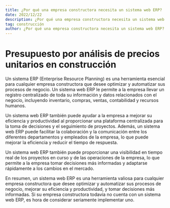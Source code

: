 ```yaml
---
title: ¿Por qué una empresa constructora necesita un sistema web ERP?
date: 2022/12/22
description: ¿Por qué una empresa constructora necesita un sistema web ERP?
tag: construcción
author: ¿Por qué una empresa constructora necesita un sistema web ERP?
---
```


# Presupuesto por análisis de precios unitarios en construcción

Un sistema ERP (Enterprise Resource Planning) es una herramienta esencial para cualquier empresa constructora que desee optimizar y automatizar sus procesos de negocio. Un sistema web ERP le permite a la empresa llevar un registro centralizado de toda su información y datos relacionados con el negocio, incluyendo inventario, compras, ventas, contabilidad y recursos humanos.

Un sistema web ERP también puede ayudar a la empresa a mejorar su eficiencia y productividad al proporcionar una plataforma centralizada para la toma de decisiones y el seguimiento de proyectos. Además, un sistema web ERP puede facilitar la colaboración y la comunicación entre los diferentes departamentos y empleados de la empresa, lo que puede mejorar la eficiencia y reducir el tiempo de respuesta.

Un sistema web ERP también puede proporcionar una visibilidad en tiempo real de los proyectos en curso y de las operaciones de la empresa, lo que permite a la empresa tomar decisiones más informadas y adaptarse rápidamente a los cambios en el mercado.

En resumen, un sistema web ERP es una herramienta valiosa para cualquier empresa constructora que desee optimizar y automatizar sus procesos de negocio, mejorar su eficiencia y productividad, y tomar decisiones más informadas. Si su empresa constructora todavía no cuenta con un sistema web ERP, es hora de considerar seriamente implementar uno.